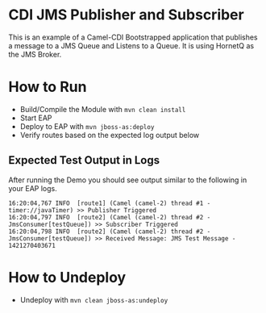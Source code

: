 # CDI JMS Publisher and Subscriber
This is an example of a Camel-CDI Bootstrapped application that publishes a message to a JMS Queue and Listens to a Queue. It is using HornetQ as the JMS Broker.

# How to Run
 - Build/Compile the Module with `mvn clean install`
 - Start EAP
 - Deploy to EAP with `mvn jboss-as:deploy`
 - Verify routes based on the expected log output below

## Expected Test Output in Logs
After running the Demo you should see output similar to the following in your EAP logs.
>
    16:20:04,767 INFO  [route1] (Camel (camel-2) thread #1 - timer://javaTimer) >> Publisher Triggered
    16:20:04,797 INFO  [route2] (Camel (camel-2) thread #2 - JmsConsumer[testQueue]) >> Subscriber Triggered
    16:20:04,798 INFO  [route2] (Camel (camel-2) thread #2 - JmsConsumer[testQueue]) >> Received Message: JMS Test Message - 1421270403671


# How to Undeploy
 - Undeploy with `mvn clean jboss-as:undeploy`

